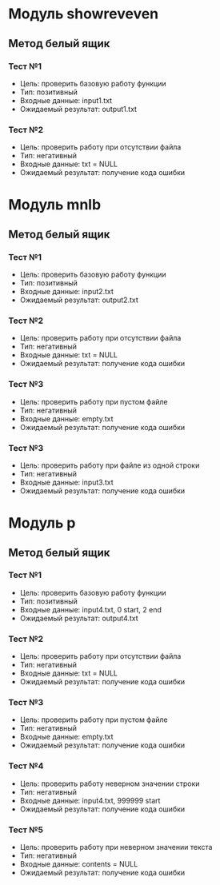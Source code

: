 # Модуль showreveven
## Метод белый ящик
### Тест №1
* Цель: проверить базовую работу функции
* Тип: позитивный
* Входные данные: input1.txt
* Ожидаемый результат: output1.txt
### Тест №2
* Цель: проверить работу при отсутствии файла
* Тип: негативный
* Входные данные: txt = NULL
* Ожидаемый результат: получение кода ошибки

# Модуль mnlb
## Метод белый ящик
### Тест №1
* Цель: проверить базовую работу функции
* Тип: позитивный
* Входные данные: input2.txt
* Ожидаемый результат: output2.txt
### Тест №2
* Цель: проверить работу при отсутствии файла
* Тип: негативный
* Входные данные: txt = NULL
* Ожидаемый результат: получение кода ошибки
### Тест №3
* Цель: проверить работу при пустом файле
* Тип: негативный
* Входные данные: empty.txt
* Ожидаемый результат: получение кода ошибки
### Тест №3
* Цель: проверить работу при файле из одной строки
* Тип: негативный
* Входные данные: input3.txt
* Ожидаемый результат: получение кода ошибки

# Модуль p
## Метод белый ящик
### Тест №1
* Цель: проверить базовую работу функции
* Тип: позитивный
* Входные данные: input4.txt, 0 start, 2 end
* Ожидаемый результат: output4.txt
### Тест №2
* Цель: проверить работу при отсутствии файла
* Тип: негативный
* Входные данные: txt = NULL
* Ожидаемый результат: получение кода ошибки
### Тест №3
* Цель: проверить работу при пустом файле
* Тип: негативный
* Входные данные: empty.txt
* Ожидаемый результат: получение кода ошибки
### Тест №4
* Цель: проверить работу неверном значении строки
* Тип: негативный
* Входные данные: input4.txt, 999999 start
* Ожидаемый результат: получение кода ошибки
### Тест №5
* Цель: проверить работу при неверном значении текста
* Тип: негативный
* Входные данные: contents = NULL
* Ожидаемый результат: получение кода ошибки